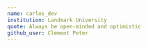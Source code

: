 ```yaml
---
name: carlos_dev
institution: Landmark University
quote: Always be open-minded and optimistic
github_user: Clement Peter
---
```

